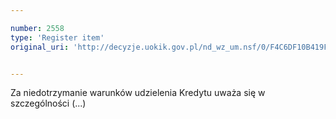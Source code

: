```yaml
---

number: 2558
type: 'Register item'
original_uri: 'http://decyzje.uokik.gov.pl/nd_wz_um.nsf/0/F4C6DF10B419F9B0C12579120036C4DA?OpenDocument'


---
```


Za niedotrzymanie warunków udzielenia Kredytu uważa się w szczególności (...)
